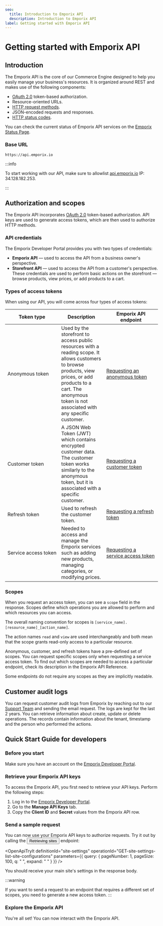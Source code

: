 ```yaml
---
seo:
  title: Introduction to Emporix API
  description: Introduction to Emporix API
label: Getting started with Emporix API
---
```


# Getting started with Emporix API

## Introduction

The Emporix API is the core of our Commerce Engine designed to help you easily manage your business's resources. It is organized around REST and makes use of the following components:

* [OAuth 2.0](https://oauth.net/2/) token-based authorization.
* Resource-oriented URLs.
* [HTTP request methods](https://en.wikipedia.org/wiki/Hypertext_Transfer_Protocol#Request_methods).
* JSON-encoded requests and responses.
* [HTTP status codes](https://en.wikipedia.org/wiki/List_of_HTTP_status_codes).

You can check the current status of Emporix API services on the [Emporix Status Page](https://status.emporix.io).

### Base URL

```
https://api.emporix.io
```

:::info

To start working with our API, make sure to allowlist [api.emporix.io](http://api.emporix.io/) IP: 34.128.182.253.

:::

## Authorization and scopes

The Emporix API incorporates [OAuth 2.0](https://oauth.net/2/) token-based authorization. API keys are used to generate access tokens, which are then used to authorize HTTP methods.

### API credentials

The Emporix Developer Portal provides you with two types of credentials:

* **Emporix API** — used to access the API from a business owner's perspective.
* **Storefront API** — used to access the API from a customer's perspective. These credentials are used to perform basic actions on the storefront — browse products, view prices, or add products to a cart.

### Types of access tokens

When using our API, you will come across four types of access tokens:

| Token type | Description | Emporix API endpoint |
|---|---|---|
| Anonymous token | Used by the storefront to access public resources with a reading scope. It allows customers to browse products, view prices, or add products to a cart. The anonymous token is not associated with any specific customer. | [Requesting an anonymous token](/openapi/oauth/#operation/GET-oauth-generate-anonymous-access-token) |
| Customer token | A JSON Web Token (JWT) which contains encrypted customer data. The customer token works similarly to the anonymous token, but it is associated with a specific customer. | [Requesting a customer token](/openapi/oauth/#operation/POST-oauth-authorize-customer) |
| Refresh token | Used to refresh the customer token. | [Requesting a refresh token](/openapi/oauth/#operation/GET-oauth-refresh-token) |
| <nobr>Service access token</nobr> | Needed to access and manage the Emporix services such as adding new products, managing categories, or modifying prices. | [Requesting a <nobr>service access token</nobr>](/openapi/oauth/#operation/POST-oauth-request-client-credentials) |

### Scopes

When you request an access token, you can see a `scope` field in the response. Scopes define which operations you are allowed to perform and which resources you can access.

<Alert variant="attention">
The overall naming convention for scopes is <code>[service_name].[resource_name]_[action_name]</code>.

The action names `read` and `view` are used interchangeably and both mean that the scope grants read-only access to a particular resource.

</Alert>

Anonymous, customer, and refresh tokens have a pre-defined set of scopes. You can request specific scopes only when requesting a service access token. To find out which scopes are needed to access a particular endpoint, check its description in the Emporix API Reference.

<Alert variant="attention">
Some endpoints do not require any scopes as they are implicitly readable.
</Alert>

## Customer audit logs

You can request customer audit logs from Emporix by reaching out to our [Support Team](mailto:support@emporix.com) and sending the email request. 
The logs are kept for the last 2 years. You can retrieve information about create, update or delete operations. The records contain information about the tenant, timestamp and the person who performed the actions. 


## Quick Start Guide for developers

### Before you start

Make sure you have an account on the [Emporix Developer Portal](https://app.emporix.io).

### Retrieve your Emporix API keys

To access the Emporix API, you first need to retrieve your API keys. Perform the following steps:

1. Log in to the [Emporix Developer Portal](https://app.emporix.io).
2. Go to the **Manage API Keys** tab.
3. Copy the **Client ID** and **Secret** values from the Emporix API row.

### Send a sample request

You can now use your Emporix API keys to authorize requests. Try it out by calling the <Button to="/openapi/site-settings/#operation/GET-site-settings-list-site-configurations" size="small">Retrieving sites</Button> endpoint:

<OpenApiTryIt
  definitionId="site-settings"
  operationId="GET-site-settings-list-site-configurations"
  parameters={{
    query: {
        pageNumber: 1,
        pageSize: 100,
        q: " ",
        expand: " "
    }
  }}
/>


You should receive your main site's settings in the response body.

:::warning

If you want to send a request to an endpoint that requires a different set of scopes, you need to generate a new access token.
:::

### Explore the Emporix API

You're all set! You can now interact with the Emporix API.
